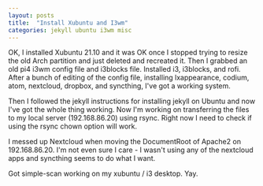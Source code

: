```yaml
---
layout: posts
title:  "Install Xubuntu and I3wm"
categories: jekyll ubuntu i3wm misc
---
```


OK, I installed Xubuntu 21.10 and it was OK once I stopped trying to resize the old Arch partition and
just deleted and recreated it. Then I grabbed an old pi4 i3wm config file and i3blocks file. Installed i3, i3blocks, and rofi. After a bunch of editing of the config file, installing lxappearance, codium, atom, nextcloud, dropbox, and syncthing, I've got a working system.

Then I followed the jekyll instructions for installing jekyll on Ubuntu and now I've got the whole thing working. Now I'm working on transferring the files to my local server (192.168.86.20) using rsync. Right now I need to check if using the rsync chown option will work.

I messed up Nextcloud when moving the DocumentRoot of Apache2 on 192.168.86.20. I'm not even sure I care - I wasn't using any of the nextcloud apps and syncthing seems to do what I want.

Got simple-scan working on my xubuntu / i3 desktop. Yay.
